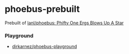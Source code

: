phoebus-prebuilt
================
Prebuilt of [lanl/phoebus: Phifty One Ergs Blows Up A Star](https://github.com/lanl/phoebus)

### Playground
- [dirkarnez/phoebus-playground](https://github.com/dirkarnez/phoebus-playground)